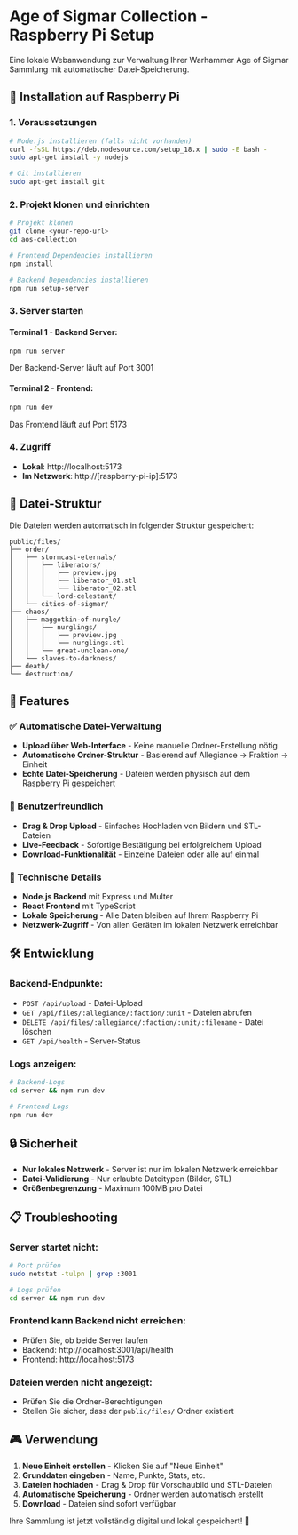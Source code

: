 # Age of Sigmar Collection - Raspberry Pi Setup

Eine lokale Webanwendung zur Verwaltung Ihrer Warhammer Age of Sigmar Sammlung mit automatischer Datei-Speicherung.

## 🚀 Installation auf Raspberry Pi

### 1. Voraussetzungen
```bash
# Node.js installieren (falls nicht vorhanden)
curl -fsSL https://deb.nodesource.com/setup_18.x | sudo -E bash -
sudo apt-get install -y nodejs

# Git installieren
sudo apt-get install git
```

### 2. Projekt klonen und einrichten
```bash
# Projekt klonen
git clone <your-repo-url>
cd aos-collection

# Frontend Dependencies installieren
npm install

# Backend Dependencies installieren
npm run setup-server
```

### 3. Server starten

#### Terminal 1 - Backend Server:
```bash
npm run server
```
Der Backend-Server läuft auf Port 3001

#### Terminal 2 - Frontend:
```bash
npm run dev
```
Das Frontend läuft auf Port 5173

### 4. Zugriff
- **Lokal**: http://localhost:5173
- **Im Netzwerk**: http://[raspberry-pi-ip]:5173

## 📁 Datei-Struktur

Die Dateien werden automatisch in folgender Struktur gespeichert:

```
public/files/
├── order/
│   ├── stormcast-eternals/
│   │   ├── liberators/
│   │   │   ├── preview.jpg
│   │   │   ├── liberator_01.stl
│   │   │   └── liberator_02.stl
│   │   └── lord-celestant/
│   └── cities-of-sigmar/
├── chaos/
│   ├── maggotkin-of-nurgle/
│   │   ├── nurglings/
│   │   │   ├── preview.jpg
│   │   │   └── nurglings.stl
│   │   └── great-unclean-one/
│   └── slaves-to-darkness/
├── death/
└── destruction/
```

## 🎯 Features

### ✅ Automatische Datei-Verwaltung
- **Upload über Web-Interface** - Keine manuelle Ordner-Erstellung nötig
- **Automatische Ordner-Struktur** - Basierend auf Allegiance → Fraktion → Einheit
- **Echte Datei-Speicherung** - Dateien werden physisch auf dem Raspberry Pi gespeichert

### 📱 Benutzerfreundlich
- **Drag & Drop Upload** - Einfaches Hochladen von Bildern und STL-Dateien
- **Live-Feedback** - Sofortige Bestätigung bei erfolgreichem Upload
- **Download-Funktionalität** - Einzelne Dateien oder alle auf einmal

### 🔧 Technische Details
- **Node.js Backend** mit Express und Multer
- **React Frontend** mit TypeScript
- **Lokale Speicherung** - Alle Daten bleiben auf Ihrem Raspberry Pi
- **Netzwerk-Zugriff** - Von allen Geräten im lokalen Netzwerk erreichbar

## 🛠️ Entwicklung

### Backend-Endpunkte:
- `POST /api/upload` - Datei-Upload
- `GET /api/files/:allegiance/:faction/:unit` - Dateien abrufen
- `DELETE /api/files/:allegiance/:faction/:unit/:filename` - Datei löschen
- `GET /api/health` - Server-Status

### Logs anzeigen:
```bash
# Backend-Logs
cd server && npm run dev

# Frontend-Logs
npm run dev
```

## 🔒 Sicherheit

- **Nur lokales Netzwerk** - Server ist nur im lokalen Netzwerk erreichbar
- **Datei-Validierung** - Nur erlaubte Dateitypen (Bilder, STL)
- **Größenbegrenzung** - Maximum 100MB pro Datei

## 📋 Troubleshooting

### Server startet nicht:
```bash
# Port prüfen
sudo netstat -tulpn | grep :3001

# Logs prüfen
cd server && npm run dev
```

### Frontend kann Backend nicht erreichen:
- Prüfen Sie, ob beide Server laufen
- Backend: http://localhost:3001/api/health
- Frontend: http://localhost:5173

### Dateien werden nicht angezeigt:
- Prüfen Sie die Ordner-Berechtigungen
- Stellen Sie sicher, dass der `public/files/` Ordner existiert

## 🎮 Verwendung

1. **Neue Einheit erstellen** - Klicken Sie auf "Neue Einheit"
2. **Grunddaten eingeben** - Name, Punkte, Stats, etc.
3. **Dateien hochladen** - Drag & Drop für Vorschaubild und STL-Dateien
4. **Automatische Speicherung** - Ordner werden automatisch erstellt
5. **Download** - Dateien sind sofort verfügbar

Ihre Sammlung ist jetzt vollständig digital und lokal gespeichert! 🎉